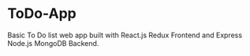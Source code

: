 # ToDo-App
Basic To Do list web app built with React.js Redux Frontend and Express Node.js MongoDB Backend.
